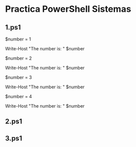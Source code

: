 # Practica PowerShell Sistemas
## 1.ps1
$number = 1

Write-Host "The number is: " $number

$number = 2

Write-Host "The number is: " $number

$number = 3

Write-Host "The number is: " $number

$number = 4

Write-Host "The number is: " $number


## 2.ps1
## 3.ps1

